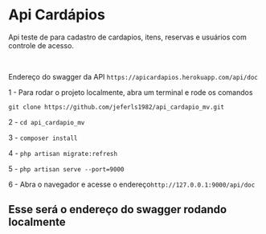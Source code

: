 <h1>Api Cardápios</h1>

<p>Api teste de para cadastro de cardapios, itens, reservas e usuários com controle de acesso.</p>
<br/>
<p>Endereço do swagger da API <code>https://apicardapios.herokuapp.com/api/doc</code></p>


<p>1 - Para rodar o projeto localmente, abra um terminal e rode os comandos</p>
<p><code>git clone https://github.com/jeferls1982/api_cardapio_mv.git</code></p>

<p>2 - <code>cd api_cardapio_mv</code></p>

<p>3 - <code>composer install</code></p>

<p>4 - <code>php artisan migrate:refresh</code></p>

<p>5 - <code>php artisan serve --port=9000</code></p>

<p>6 - Abra o navegador e acesse o endereço<code>http://127.0.0.1:9000/api/doc</code></p>

<h2>Esse será o endereço do swagger rodando localmente</h2>

